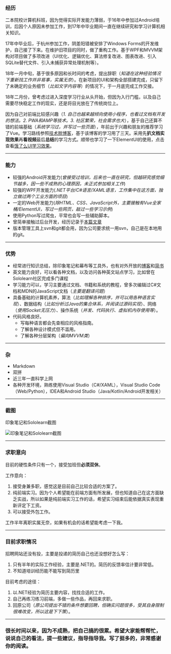 ### 经历

二本院校计算机科班，因为觉得实际开发能力薄弱，于16年中参加过Android培训，后因个人原因未参加工作，到17年中毕业期间一直在继续研究和学习计算机相关知识。

17年中毕业后，于杭州参加工作，阴差阳错被安排了Windows Forms的开发维护，自己接了下来。在维护旧项目的同时，做了重构工作。基于WPF和MVVM架构对项目做了多项改进（UI优化、逻辑优化、算法修复改进、图表改进、引入SQLite替代文件、引入未捕获异常处理机制等）。

18年一月中旬，基于很多原因和长时间的考虑，提出辞职（*知道在这种经验情况下重新找工作并非易事，实属无奈*）。在新项目的UI和架构全部搭建完成，只留下了未确定的业务细节（*比如文字内容等*）的情况下，于一月底完成工作交接。

18年二月份，曾考虑过进入深度学习行业从头开始，但因为入行门槛，以及自己需要尽快稳定工作的现实，还是将目光放在了传统岗位上。

因为自己对前端比较感兴趣（*1. 自己也越来越倾向使用小程序，也看过文档有开发的想法。2. PWA和AMP等技术。3. 社区繁荣，社会需求也大*），基于自己还算不错的前端基础（*系统学习过，并写过一些页面*），年前出于兴趣和朋友的推荐学习了Vue。学习路线参照[技术胖博客](http://jspang.com/2018/01/21/vue-timeline/)，基于该博客的学习用了三天。采用先**扒文档实现效果**再**看视频**最后**总结**的学习方式。顺带也学习了一下ElementUI的使用，点击查看[饿了么UI学习效果](http://www.kwok.ink/yo/pos)。

---

### 能力

- 较强的Android开发能力(*曾接受过培训，后来也一直在研究，但越研究感觉细节越多，因一些不成熟的心理原因，未正式参加相关工作*)
- 较强的WPF开发能力(*.NET平台/C#语言/XAML语言，工作集中在这方面，独立做过两个工业方面的项目*)
- 一定的Web开发能力(*除HTML、CSS、JavaScript外，主要接触有Vue全家桶/ElementUI，写过一些网页，敲过一些学习示例*)
- 使用Python写过爬虫，平常也会写一些辅助脚本。
- 曾简单接触过后台开发，经历记录于[本篇文章](https://www.jianshu.com/p/8043fa6bb622)
- 版本管理工具上svn和git都会用，因为公司要求统一用svn，自己是在本地用的git。

---

### 优势

- 经常进行知识总结，除印象笔记和幕布等工具外，也有对外开放的[博客](https://kwok.ink)和[简书](https://www.jianshu.com/u/d57decdeb94e)
- 英文能力良好，可以看各种文档，以及访问各种英文站点学习，比如曾在Sololearn社区完成多门课程
- 学习能力可以，学习主要通过文档、书籍和系统的教程，曾多次编辑过C#文档和MDN的JavaScript文档（*主要是翻译问题*）
- 具备基础的计算机素养，算法（*比如理解各种排序，并可以用各种语言实现*）、数据结构（*比如分析过Java的集合体系，并阅读过源码实现*）、网络（*使用Socket无压力*）、操作系统（*并发、代码执行、虚拟机内存使用等*）。
- 代码风格良好。
  - 写每种语言都会先查相应的风格指南。
  - 了解各种设计模式但不滥用。
  - 了解各种分层架构（*偏向MVVM类*）

---

### 杂

- Markdown
- 双拼
- 近三年一直科学上网
- 各种开发环境，熟练使用Visual Studio（C#/XAML），Visual Studio Code（Web/Python），IDEA和Android Studio（Java/Kotlin/Android开发相关）

---

### 截图

印象笔记和Sololearn截图

![印象笔记和Sololearn截图](http://oxfvz89wv.bkt.clouddn.com/18-2-25/72398342.jpg)

---

### 求职意向

目前的硬性条件只有一个，接受加班但**必须双休**。

工作意向：

1. 接受身兼多职，感觉这是目前自己比较合适的方案了。
1. 纯前端实习。因为个人希望能在前端方面有所发展，但也知道自己在这方面缺乏实战，所以如果是纯前端实习工作的话，希望实习结束后能依据真实表现重新评定下工资。
1. 可以接受外包工作。

工作半年离职实属无奈，如果有机会的话希望能考虑一下我。

---

### 目前求职情况

招聘网站还没有投，主要是投递的简历自己也还没想好怎么写：

1. 只有半年的实际工作经验，主要是.NET的。简历的反馈率估计要非常低。
1. 不知道培训经历能不能写到简历里

目前考虑的途径：

1. 以.NET经验为简历主要内容，找找合适的工作。
1. 自己再练习练习前端，多做一些作品，再回来求职。
1. 回原公司（*原公司提出不错的条件想要回聘，但确实问题很多，受其自身限制很难改变，所以这是下下策*）。

---

### 很长时间以来，因为不成熟，把自己搞的很累。希望大家能帮帮忙，说说自己的看法，提一些建议，指导指导我。写了挺多的，非常感谢你的阅读。
